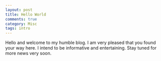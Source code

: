 ```yaml
---
layout: post
title: Hello World
comments: true
category: Misc
tags: intro
---
```


Hello and welcome to my humble blog. I am very pleased that you found your way here. I intend to be informative and entertaining. Stay tuned for more news very soon.
